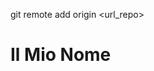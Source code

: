 git remote add origin <url_repo>
<!DOCTYPE html>
<html lang="en">
<head>
    <meta charset="UTF-8">
    <meta http-equiv="X-UA-Compatible" content="IE=edge">
    <meta name="viewport" content="width=device-width, initial-scale=1.0">
    <title>Il Mio Nome</title>
</head>
<body>
    <h1>Il Mio Nome</h1>
</body>
</html>
